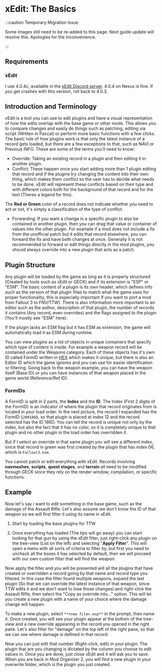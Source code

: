 ﻿# xEdit: The Basics

:::caution Temporary Migration Issue

Some images still need to be re-added to this page. Next guide update will resolve this.
Apologies for the inconvenience.

:::

## Requirements

### xEdit

I use 4.0.4c, available in the [xEdit Discord server](https://discord.gg/5t8RnNQ). 4.0.4 on Nexus is
fine. If you get crashes with this version, roll back to 4.0.3.

## Introduction and Terminology

xEdit is a tool you can use to edit plugins and have a visual representation of how the edits
overlap with the base game or other mods. This allows you to compare changes and easily do things
such as patching, editing via script (Written in Pascal) or perform more basic functions with a few
clicks. The basic rule of how plugins work is that only the latest instance of a record gets loaded,
but there are a few exceptions to that, such as NAVI or Previous INFO. These are some of the terms
you'll need to know:

- Override: Taking an existing record in a plugin and then editing it in another plugin.
- Conflict: These happen once you start adding more than 1 plugin editing that record and if the
  plugins try changing the content into their own thing, which makes them conflict so the user has to
  decide what needs to be done. xEdit will represent these conflicts based on their type and with
  different colors both for the background of that record and for the text (Theres a legend for this).

The **Red or Green** color of a record does not indicate whether you need to act or not, it's simply
a classification of the type of conflict.

- Forwarding: If you want a change in a specific plugin to also be contained in another plugin, then
  you can drag that value or container of values into the other plugin. For example if a mod does not
  include a fix from the unofficial patch but it edits that record elsewhere, you can forward the fix
  and have both changes at once. Generally it is not recommended to forward or edit things directly in
  the mod plugins, you should always override into a new plugin that acts as a patch.

## Plugin Structure

Any plugin will be loaded by the game as long as it is properly structured (Created by tools such as
xEdit or GECK) and if its extension is "ESP" or "ESM". The basic content of a plugin is its own
header, which defines info such as the version of that plugin (Has to match what the game uses for
proper functionality, this is especially important if you want to port a mod from Fallout 3 to
FNV/TTW). There is also information more important to an editor such as the author, description of
that plugin, the number of records it contains (Any record, even overrides) and the flags assigned
to the plugin (You'll mostly see "ESM" here).

If the plugin lacks an ESM flag but it has ESM as extension, the game will automatically load it as
ESM during runtime.

You can view plugins as a list of objects in unique containers that specify which type of content is
inside. For example a weapon record will be contained under the Weapons category. Each of these
objects has it's own ID called FormID written in [HEX](https://en.wikipedia.org/wiki/Hexadecimal)
which makes it unique, but there is also an Editor ID which the game ignores and you can use for
easier identification or filtering. Going back to the weapon example, you can have the weapon itself
(Base ID) or you can have instances of that weapon placed in the game world (Reference/Ref ID).

### FormIDs

A FormID is split in 2 parts, the **Index** and the **ID**. The Index (First 2 digits of the FormID)
is an indicator of where the plugin that record originates from is located in your load order. In
the next picture, the record I expanded has the FormID `1200186D`, so that plugin is placed at index
12 and the record selected has the ID 186D. You can tell the record is unique not only by the index,
but also the fact that it has no color, so it is completely unique to that plugin and no other
plugin in the load order has overridden it.

But if I select an override in that same plugin you will see a different index, since that record in
green was first created by the plugin that has index 06, which is `Fallout3.esm`.

You cannot patch or edit everything with xEdit. Records involving **navmeshes**, **scripts**,
**quest stages**, and **terrain** all need to be modified through GECK since they rely on the render
window, compilation, or specific functions.

## Example

Now let's say i want to edit something in the base game, such as the damage of the Assault Rifle.
Let's also assume we don't know the ID of that weapon so we will first filter it using its name in
xEdit.

1. Start by loading the base plugins for TTW

1. Once everything has loaded (The tips will go away) you can start looking for that gun by using
   the xEdit filter, just right-click any plugin on the tree-view (List on the left) and selecting
   "**Apply Filter**". This will open a menu with all sorts of criteria to filter by, but first you
   need to uncheck all the boxes it has selected by default, then we will proceed with our own custom
   filter that will find the weapon.

Now apply the filter and you will be presented will all the plugins that have created or overridden
a record going by that name and record type you filtered. In this case the filter found multiple
weapons, expand the last plugin (So that we can override the latest instance of that weapon, since
TTW edits it and we don't want to lose those changes) and right-click the Assault Rifle, then select
the "Copy as override into..." option. This will let you create a new plugin with a name of your
choice where the damage change will happen.

To make a new plugin, select `**<new file>.esp**` in the prompt, then name it. Once created, you
will see your plugin appear at the bottom of the tree-view and a new override appearing in the
record you opened in the right pane. Let's also filter for "damage" on the top left of the right
pane, so that we can see where damage is defined in that record.

Now you can just edit that number (Right-click, edit) in your plugin. The plugin that are you
changing is dictated by the column you choose to edit values in. Once you are done, just close xEdit
and it will ask you to save. When you are back in Mod Organizer 2, you will find a new plugin in
your overwrite folder, which is the plugin you just created.
